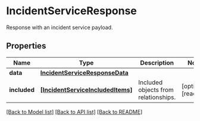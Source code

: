 # IncidentServiceResponse

Response with an incident service payload.
## Properties
Name | Type | Description | Notes
------------ | ------------- | ------------- | -------------
**data** | [**IncidentServiceResponseData**](IncidentServiceResponseData.md) |  | 
**included** | [**[IncidentServiceIncludedItems]**](IncidentServiceIncludedItems.md) | Included objects from relationships. | [optional] [readonly] 

[[Back to Model list]](README.md#documentation-for-models) [[Back to API list]](README.md#documentation-for-api-endpoints) [[Back to README]](README.md)


